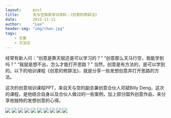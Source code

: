 ```yaml
---
layout:     post
title:      天与空独家培训资料：《创意的修辞法》
date:       2015-11-11
author:     "Lee"
header-img: "img/chan.jpg"
tags:
    - 文案
    - 方法论
---
```

经常有新人问：“创意是靠天赋还是可以学习的？” “创意那么天马行空，我能学到吗？” “我就是想不出，怎么才能打开思路？” 当然，创意是有方法的，是可以学到的。以下的培训课程《创意的修辞法》，就是分享一些发想创意并打开思路的方法。


这次的创意培训课程PPT，来自天与空的副总兼创意合伙人邓斌Billy Deng，这次的课程，是他结合自身以及合伙人做过的一些案例，加上部分国外创意作品，来分享他独特的发想创意的心得。

![](http://7xo8he.com1.z0.glb.clouddn.com/20140703140241_53579.jpg)
![](http://7xo8he.com1.z0.glb.clouddn.com/20140703140335_12746.jpg)
![](http://7xo8he.com1.z0.glb.clouddn.com/20140703134626_35259.jpg)
![](http://7xo8he.com1.z0.glb.clouddn.com/20140703134636_98782.jpg)
![](http://7xo8he.com1.z0.glb.clouddn.com/20140703134644_42351.jpg)
![](http://7xo8he.com1.z0.glb.clouddn.com/20140703134651_10806.jpg)
![](http://7xo8he.com1.z0.glb.clouddn.com/20140703134701_32869.jpg)
![](http://7xo8he.com1.z0.glb.clouddn.com/20140703134708_40412.jpg)
![](http://7xo8he.com1.z0.glb.clouddn.com/20140703134717_15034.jpg)
![](http://7xo8he.com1.z0.glb.clouddn.com/20140703134726_99974.jpg)
